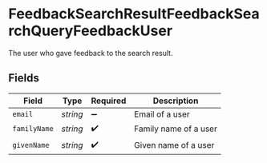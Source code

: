 # FeedbackSearchResultFeedbackSearchQueryFeedbackUser

The user who gave feedback to the search result.


## Fields

| Field                 | Type                  | Required              | Description           |
| --------------------- | --------------------- | --------------------- | --------------------- |
| `email`               | *string*              | :heavy_minus_sign:    | Email of a user       |
| `familyName`          | *string*              | :heavy_check_mark:    | Family name of a user |
| `givenName`           | *string*              | :heavy_check_mark:    | Given name of a user  |